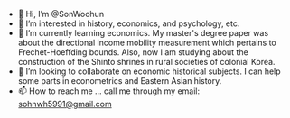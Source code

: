 - 👋 Hi, I’m @SonWoohun
- 👀 I’m interested in history, economics, and psychology, etc.
- 🌱 I’m currently learning economics. My master's degree paper was about the directional income mobility measurement which pertains to Frechet-Hoeffding bounds. Also, now I am studying about the construction of the Shinto shrines in rural societies of colonial Korea.
- 💞️ I’m looking to collaborate on economic historical subjects. I can help some parts in econometrics and Eastern Asian history.
- 📫 How to reach me ... call me through my email: sohnwh5991@gmail.com

<!---
SonWoohun/SonWoohun is a ✨ special ✨ repository because its `README.md` (this file) appears on your GitHub profile.
You can click the Preview link to take a look at your changes.
--->
